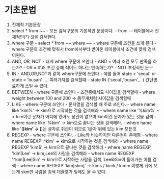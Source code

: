 # 기초문법

1. 전체적 기본문장
  1. select * from ~~
    - 모든 검색구문의 기본적인 문장이다.
    - from -- 테이블에서 전체적인(*) 것을 검색한다.
  2. where 구문
    - select * from ~~ where ~~
    - where 구문에 조건을 쓰게 된다
    - where 구문의 조건에 맞춰서 from에서부터 받아온 테이블에서 조건에 맞춰 검색이된다.
  3. AND, OR, NOT
    - 대게 where 구문에 쓰인다
    - AND = 여러 조건 모두 만족을 하는가?
    - OR =  여러 조건 중에 적어도 하나는 만족하는가?
    - NOT 부정적인 문구
  4. IN 
    - AND,OR,NOT과 같이 where구문에 쓰인다
    - 예를 들어 state = 'seoul' or state = 'busan' .... 여러가지를 검색할때
    - state IN ('seoul','busan',...) 간단명료하게 쓰일 수 있다.
  5. BETWEEN
    - where 구문에 쓰인다
    - 조건중에서도 사이값을 검색할때
    - where weight between 100 and 200 -> 몸무게처럼 사이값을 검색할때
  6. LIKE
    - where 구문에 쓰인다
    - 문자열을 검색할 때 주로 쓰인다.
    - where name like 'kim%' -> kim으로 시작하는 것을 검색해라
    - where name like '%kim%' -> kim이란 문자가 어디에 있어도 상관이 없으며 kim이란 문자가 있는 것을 검색
    - where name like '%kim' -> kim으로 끝나는 것을 검색해라.
    - where name like '(______)kim' -> (______)는 글자로 취급이 되므로 1글자 뒤에 있는 kim 모든것
  7. REGEXP
    - where 구문에 쓰인다.
    - Like와 비슷하지만 다른점이 존재함
    - where name REGEXP '^kim' -> kim으로 시작하는 것을 검색해라
    - where name REGEXP 'kim$' -> kim으로 끝나는 것을 검색해라
    - where name REGEXP 'kim|Lee' -> kim,Lee의 사람을 검색해라
    - where name REGEXP '^kim|Lee|Sin' -> kim으로 시작하는 사람을 검색, Lee와Sin이 들어가는 이름 검색
    - where name REGEXP 'kim[skm]' -> kims / kimk / kimm 이렇게 뒤에 오는게 skm인 사람을 검색 대괄호가 앞에도 올 수 있다.
